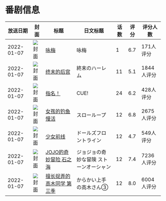 # 番剧信息

|放送日期|封面|标题|日文标题|话数|评分|评分人数|
|---|---|---|---|---|---|---|
|2022-01-07|![封面](https://lain.bgm.tv/pic/cover/c/a3/1f/305569_v97y1.jpg)|[咏梅](https://bangumi.tv/subject/305569)|咏梅|1|6.7|171人评分|
|2022-01-07|![封面](https://lain.bgm.tv/pic/cover/c/f3/0b/306559_e2B8b.jpg)|[终末的后宫](https://bangumi.tv/subject/306559)|終末のハーレム|11|5.1|1844人评分|
|2022-01-07|![封面](https://lain.bgm.tv/pic/cover/c/8f/4d/318227_ad6A1.jpg)|[指名！](https://bangumi.tv/subject/318227)|CUE!|24|6.2|428人评分|
|2022-01-07|![封面](https://lain.bgm.tv/pic/cover/c/e8/57/323626_4yEBY.jpg)|[女孩的钓鱼慢活](https://bangumi.tv/subject/323626)|スローループ|12|6.8|2675人评分|
|2022-01-07|![封面](https://lain.bgm.tv/pic/cover/c/70/ac/325982_CunTN.jpg)|[少女前线](https://bangumi.tv/subject/325982)|ドールズフロントライン|12|4.7|549人评分|
|2022-01-07|![封面](https://lain.bgm.tv/pic/cover/c/d6/4f/332261_szZEK.jpg)|[JOJO的奇妙冒险 石之海](https://bangumi.tv/subject/332261)|ジョジョの奇妙な冒険 ストーンオーシャン|12|7.4|7236人评分|
|2022-01-07|![封面](https://lain.bgm.tv/pic/cover/c/2d/ad/347887_j0DFj.jpg)|[擅长捉弄的高木同学 第三季](https://bangumi.tv/subject/347887)|からかい上手の高木さん③|12|8.0|6004人评分|
